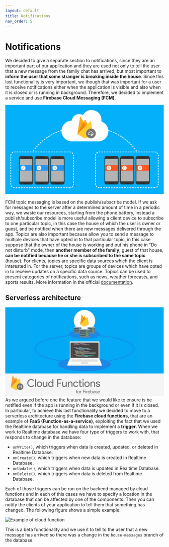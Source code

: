 ```yaml
---
layout: default
title: Notifications
nav_order: 5
---
```

# Notifications

We decided to give a separate section to notifications, since they are an important part of our application and they are used not only to tell the user that a new message from the family chat has arrived, but most important to **inform the user that some stranger is breaking inside the house**. Since this last functionality is very important, we though that was important for a user to receive notifications either when the application is visible and also when it is closed or is running in background. Therefore, we decided to implement a service and use **Firebase Cloud Messaging (FCM)**.

![Cloud messaging](../images/cloud-messaging.png)

FCM topic messaging is based on the publish/subscribe model. If we ask for messages to the server after a determined amount of time in a periodic way, we waste our resources, starting from the phone battery, instead a publish/subscribe model is more useful allowing a client device to subscribe to one particular topic, in this case the house of which the user is owner or guest, and be notified when there are new messages delivered through the app. Topics are also important because allow you to send a message to multiple devices that have opted in to that particular topic, in this case suppose that the owner of the house is working and put his phone in "Do not disturb" mode, then **another member of the family**, guest of that house, **can be notified because he or she is subscribed to the same topic** (house). For clients, topics are specific data sources which the client is interested in. For the server, topics are groups of devices which have opted in to receive updates on a specific data source. Topics can be used to present categories of notifications, such as news, weather forecasts, and sports results. More information in the official [documentation](https://firebase.google.com/docs/cloud-messaging/android/topic-messaging).


## Serverless architecture

![Functions](../images/functions.jpg)
As we argued before one the feature that we would like to ensure is be notified even if the app is running in the background or even if it is closed. In particular, to achieve this last functionality we decided to move to a serverless architecture using the **Firebase cloud functions**, that are an example of **FaaS (Function-as-a-service)**, exploiting the fact that we used the Realtime database for handling data to implement a **trigger**. When we work to Realtime database we have four type of triggers to work with, that responds to change in the database:

- ```onWrite()```, which triggers when data is created, updated, or deleted in Realtime Database.
- ```onCreate()```, which triggers when new data is created in Realtime Database.
- ```onUpdate()```, which triggers when data is updated in Realtime Database.
- ```onDelete()```, which triggers when data is deleted from Realtime Database.

Each of those triggers can be run on the backend managed by cloud functions and in each of this cases we have to specify a location in the database that can be affected by one of the components. Then you can notify the clients of your application to tell them that something has changed. The following figure shows a simple example.

![Example of cloud function](../cloud-fun-example.png)

This is a beta functionality and we use it to tell to the user that a new message has arrived so there was a change in the ```house-messages``` branch of the database.  

